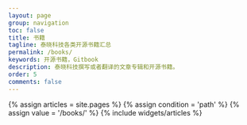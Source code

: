 ```yaml
---
layout: page
group: navigation
toc: false
title: 书籍
tagline: 泰晓科技各类开源书籍汇总
permalink: /books/
keywords: 开源书籍，Gitbook
description: 泰晓科技撰写或者翻译的文章专辑和开源书籍。
order: 5
comments: false
---
```


<section id="home">
  {% assign articles = site.pages %}
  {% assign condition = 'path' %}
  {% assign value = '/books/' %}
  {% include widgets/articles %}
</section>
